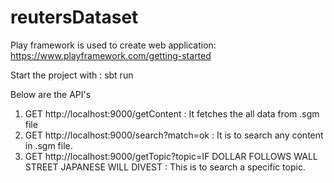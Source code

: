 # reutersDataset


Play framework is used to create web application: https://www.playframework.com/getting-started

Start the project with : sbt run 

Below are the API's

1. GET http://localhost:9000/getContent : It fetches the all data from .sgm file
2. GET http://localhost:9000/search?match=ok : It is to search any content in .sgm file.
3. GET http://localhost:9000/getTopic?topic=IF DOLLAR FOLLOWS WALL STREET JAPANESE WILL DIVEST : This is to search a specific topic.
